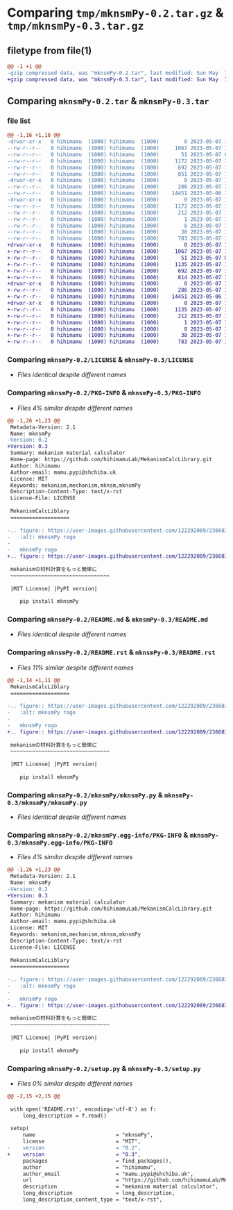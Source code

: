 # Comparing `tmp/mknsmPy-0.2.tar.gz` & `tmp/mknsmPy-0.3.tar.gz`

## filetype from file(1)

```diff
@@ -1 +1 @@
-gzip compressed data, was "mknsmPy-0.2.tar", last modified: Sun May  7 15:42:19 2023, max compression
+gzip compressed data, was "mknsmPy-0.3.tar", last modified: Sun May  7 15:59:15 2023, max compression
```

## Comparing `mknsmPy-0.2.tar` & `mknsmPy-0.3.tar`

### file list

```diff
@@ -1,16 +1,16 @@
-drwxr-xr-x   0 hihimamu  (1000) hihimamu  (1000)        0 2023-05-07 15:42:19.910046 mknsmPy-0.2/
--rw-r--r--   0 hihimamu  (1000) hihimamu  (1000)     1067 2023-05-07 13:20:58.000000 mknsmPy-0.2/LICENSE
--rw-r--r--   0 hihimamu  (1000) hihimamu  (1000)       51 2023-05-07 04:48:04.000000 mknsmPy-0.2/MANIFEST.in
--rw-r--r--   0 hihimamu  (1000) hihimamu  (1000)     1172 2023-05-07 15:42:19.910046 mknsmPy-0.2/PKG-INFO
--rw-r--r--   0 hihimamu  (1000) hihimamu  (1000)      692 2023-05-07 15:39:10.000000 mknsmPy-0.2/README.md
--rw-r--r--   0 hihimamu  (1000) hihimamu  (1000)      851 2023-05-07 15:41:43.000000 mknsmPy-0.2/README.rst
-drwxr-xr-x   0 hihimamu  (1000) hihimamu  (1000)        0 2023-05-07 15:42:19.910046 mknsmPy-0.2/mknsmPy/
--rw-r--r--   0 hihimamu  (1000) hihimamu  (1000)      286 2023-05-07 15:25:15.000000 mknsmPy-0.2/mknsmPy/__init__.py
--rw-r--r--   0 hihimamu  (1000) hihimamu  (1000)    14451 2023-05-06 15:21:55.000000 mknsmPy-0.2/mknsmPy/mknsmPy.py
-drwxr-xr-x   0 hihimamu  (1000) hihimamu  (1000)        0 2023-05-07 15:42:19.910046 mknsmPy-0.2/mknsmPy.egg-info/
--rw-r--r--   0 hihimamu  (1000) hihimamu  (1000)     1172 2023-05-07 15:42:19.000000 mknsmPy-0.2/mknsmPy.egg-info/PKG-INFO
--rw-r--r--   0 hihimamu  (1000) hihimamu  (1000)      212 2023-05-07 15:42:19.000000 mknsmPy-0.2/mknsmPy.egg-info/SOURCES.txt
--rw-r--r--   0 hihimamu  (1000) hihimamu  (1000)        1 2023-05-07 15:42:19.000000 mknsmPy-0.2/mknsmPy.egg-info/dependency_links.txt
--rw-r--r--   0 hihimamu  (1000) hihimamu  (1000)        8 2023-05-07 15:42:19.000000 mknsmPy-0.2/mknsmPy.egg-info/top_level.txt
--rw-r--r--   0 hihimamu  (1000) hihimamu  (1000)       38 2023-05-07 15:42:19.910046 mknsmPy-0.2/setup.cfg
--rw-r--r--   0 hihimamu  (1000) hihimamu  (1000)      783 2023-05-07 15:23:53.000000 mknsmPy-0.2/setup.py
+drwxr-xr-x   0 hihimamu  (1000) hihimamu  (1000)        0 2023-05-07 15:59:15.769796 mknsmPy-0.3/
+-rw-r--r--   0 hihimamu  (1000) hihimamu  (1000)     1067 2023-05-07 13:20:58.000000 mknsmPy-0.3/LICENSE
+-rw-r--r--   0 hihimamu  (1000) hihimamu  (1000)       51 2023-05-07 04:48:04.000000 mknsmPy-0.3/MANIFEST.in
+-rw-r--r--   0 hihimamu  (1000) hihimamu  (1000)     1135 2023-05-07 15:59:15.769796 mknsmPy-0.3/PKG-INFO
+-rw-r--r--   0 hihimamu  (1000) hihimamu  (1000)      692 2023-05-07 15:39:10.000000 mknsmPy-0.3/README.md
+-rw-r--r--   0 hihimamu  (1000) hihimamu  (1000)      814 2023-05-07 15:57:17.000000 mknsmPy-0.3/README.rst
+drwxr-xr-x   0 hihimamu  (1000) hihimamu  (1000)        0 2023-05-07 15:59:15.759796 mknsmPy-0.3/mknsmPy/
+-rw-r--r--   0 hihimamu  (1000) hihimamu  (1000)      286 2023-05-07 15:58:13.000000 mknsmPy-0.3/mknsmPy/__init__.py
+-rw-r--r--   0 hihimamu  (1000) hihimamu  (1000)    14451 2023-05-06 15:21:55.000000 mknsmPy-0.3/mknsmPy/mknsmPy.py
+drwxr-xr-x   0 hihimamu  (1000) hihimamu  (1000)        0 2023-05-07 15:59:15.769796 mknsmPy-0.3/mknsmPy.egg-info/
+-rw-r--r--   0 hihimamu  (1000) hihimamu  (1000)     1135 2023-05-07 15:59:15.000000 mknsmPy-0.3/mknsmPy.egg-info/PKG-INFO
+-rw-r--r--   0 hihimamu  (1000) hihimamu  (1000)      212 2023-05-07 15:59:15.000000 mknsmPy-0.3/mknsmPy.egg-info/SOURCES.txt
+-rw-r--r--   0 hihimamu  (1000) hihimamu  (1000)        1 2023-05-07 15:59:15.000000 mknsmPy-0.3/mknsmPy.egg-info/dependency_links.txt
+-rw-r--r--   0 hihimamu  (1000) hihimamu  (1000)        8 2023-05-07 15:59:15.000000 mknsmPy-0.3/mknsmPy.egg-info/top_level.txt
+-rw-r--r--   0 hihimamu  (1000) hihimamu  (1000)       38 2023-05-07 15:59:15.769796 mknsmPy-0.3/setup.cfg
+-rw-r--r--   0 hihimamu  (1000) hihimamu  (1000)      783 2023-05-07 15:57:57.000000 mknsmPy-0.3/setup.py
```

### Comparing `mknsmPy-0.2/LICENSE` & `mknsmPy-0.3/LICENSE`

 * *Files identical despite different names*

### Comparing `mknsmPy-0.2/PKG-INFO` & `mknsmPy-0.3/PKG-INFO`

 * *Files 4% similar despite different names*

```diff
@@ -1,26 +1,23 @@
 Metadata-Version: 2.1
 Name: mknsmPy
-Version: 0.2
+Version: 0.3
 Summary: mekanism material calculator
 Home-page: https://github.com/hihimamuLab/MekanismCalcLibrary.git
 Author: hihimamu
 Author-email: mamu.pypi@shchiba.uk
 License: MIT
 Keywords: mekanism,mechanism,mknsm,mknsmPy
 Description-Content-Type: text/x-rst
 License-File: LICENSE
 
 MekanismCalcLiblary
 ===================
 
-.. figure:: https://user-images.githubusercontent.com/122292089/236683530-15675752-b36e-428e-9e9f-1a1f292853f0.png
-   :alt: mknsmPy rogo
-
-   mknsmPy rogo
+.. figure:: https://user-images.githubusercontent.com/122292089/236683530-15675752-b36e-428e-9e9f-1a1f292853f0.png  
 
 mekanismの材料計算をもっと簡単に
 ~~~~~~~~~~~~~~~~~~~~~~~~~~~~~~~~
 
 |MIT License| |PyPI version|
 
    pip install mknsmPy
```

### Comparing `mknsmPy-0.2/README.md` & `mknsmPy-0.3/README.md`

 * *Files identical despite different names*

### Comparing `mknsmPy-0.2/README.rst` & `mknsmPy-0.3/README.rst`

 * *Files 11% similar despite different names*

```diff
@@ -1,14 +1,11 @@
 MekanismCalcLiblary
 ===================
 
-.. figure:: https://user-images.githubusercontent.com/122292089/236683530-15675752-b36e-428e-9e9f-1a1f292853f0.png
-   :alt: mknsmPy rogo
-
-   mknsmPy rogo
+.. figure:: https://user-images.githubusercontent.com/122292089/236683530-15675752-b36e-428e-9e9f-1a1f292853f0.png  
 
 mekanismの材料計算をもっと簡単に
 ~~~~~~~~~~~~~~~~~~~~~~~~~~~~~~~~
 
 |MIT License| |PyPI version|
 
    pip install mknsmPy
```

### Comparing `mknsmPy-0.2/mknsmPy/mknsmPy.py` & `mknsmPy-0.3/mknsmPy/mknsmPy.py`

 * *Files identical despite different names*

### Comparing `mknsmPy-0.2/mknsmPy.egg-info/PKG-INFO` & `mknsmPy-0.3/mknsmPy.egg-info/PKG-INFO`

 * *Files 4% similar despite different names*

```diff
@@ -1,26 +1,23 @@
 Metadata-Version: 2.1
 Name: mknsmPy
-Version: 0.2
+Version: 0.3
 Summary: mekanism material calculator
 Home-page: https://github.com/hihimamuLab/MekanismCalcLibrary.git
 Author: hihimamu
 Author-email: mamu.pypi@shchiba.uk
 License: MIT
 Keywords: mekanism,mechanism,mknsm,mknsmPy
 Description-Content-Type: text/x-rst
 License-File: LICENSE
 
 MekanismCalcLiblary
 ===================
 
-.. figure:: https://user-images.githubusercontent.com/122292089/236683530-15675752-b36e-428e-9e9f-1a1f292853f0.png
-   :alt: mknsmPy rogo
-
-   mknsmPy rogo
+.. figure:: https://user-images.githubusercontent.com/122292089/236683530-15675752-b36e-428e-9e9f-1a1f292853f0.png  
 
 mekanismの材料計算をもっと簡単に
 ~~~~~~~~~~~~~~~~~~~~~~~~~~~~~~~~
 
 |MIT License| |PyPI version|
 
    pip install mknsmPy
```

### Comparing `mknsmPy-0.2/setup.py` & `mknsmPy-0.3/setup.py`

 * *Files 0% similar despite different names*

```diff
@@ -2,15 +2,15 @@
 
 with open('README.rst', encoding='utf-8') as f:
     long_description = f.read()
 
 setup(
     name                          = "mknsmPy", 
     license                       = "MIT",
-    version                       = "0.2", 
+    version                       = "0.3", 
     packages                      = find_packages(), 
     author                        = "hihimamu", 
     author_email                  = "mamu.pypi@shchiba.uk", 
     url                           = "https://github.com/hihimamuLab/MekanismCalcLibrary.git", 
     description                   = "mekanism material calculator", 
     long_description              = long_description,
     long_description_content_type = "text/x-rst",
```

